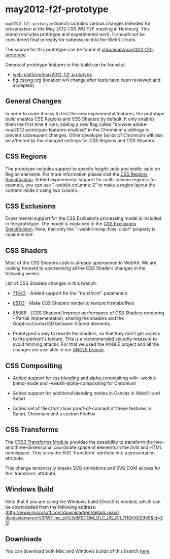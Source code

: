 may2012-f2f-prototype
=====================

`may2012-f2f-prototype` branch contains various changes intended for presentation at the May 2012 CSS WG F2F meeting in Hamburg. This branch includes prototype and experimental work. It should not be considered final or ready for submission into the WebKit trunk.

The source for this prototype can be found at [chromium/may2012-f2f-prototype](https://github.com/adobe/chromium/tree/may2012-f2f-prototype)

Demos of prototype features in this build can be found at
* [web-platform/may2012-f2f-prototype](https://github.com/adobe/web-platform/tree/may2012-f2f-prototype/)
* [hg.csswg.org](https://hg.csswg.org/test/file/7e6cd72828e8/contributors/adobe/incoming/css3-regions) (location will change after tests have been reviewed and accepted)

General Changes
---------------
In order to make it easy to test the new experimental features, the prototype build enables CSS Regions and CSS Shaders by default. It only enables them the first time it runs, adding a new flag called "browser.adobe-may2012-prototype-features-enabled" in the Chromium's settings to prevent subsequent changes. Other developer builds of Chromium will also be affected by the changed settings for CSS Regions and CSS Shaders.

CSS Regions
-----------
The prototype includes support to specify *height: auto* and *width: auto* on Region elements. For more information please visit the [CSS Regions Specification](http://dev.w3.org/csswg/css3-regions/#regions-visual-formatting-steps).
Added experimental support for multi-column regions: for example, you can use "-webkit-columns: 2" to make a region layout the content inside it using two column.

CSS Exclusions
--------------
Experimental support for the CSS Exclusions processing model is included in the prototype. The model is explained in the [CSS Exclusions Specification](http://dev.w3.org/csswg/css3-exclusions/#exclusions-processing-model). Note, that only the "-webkit-wrap-flow: clear" property is implemented.

CSS Shaders
-----------
Most of the CSS Shaders code is already upstreamed to WebKit. We are looking forward to upstreaming all the CSS Shaders changes in the following weeks.

List of CSS Shaders changes in this branch:

+ [71443](https://bugs.webkit.org/show_bug.cgi?id=71443) - Added support for the "transform" parameters

+ [85113](https://bugs.webkit.org/show_bug.cgi?id=85113) - Make CSS Shaders render to texture framebuffers

+ [85086](https://bugs.webkit.org/show_bug.cgi?id=85086) - [CSS Shaders] Improve performance of CSS Shaders rendering - Partial implementation, sharing the shaders and the GraphicsContext3D between filtered elements.

+ Prototyped a way to rewrite the shaders, so that they don't get access to the element's texture. This is a recommended security measure to avoid timming attacks. For that we used the ANGLE project and all the changes are available in our [ANGLE branch](https://github.com/adobe/angle/tree/shader-rewriter).

CSS Compositing
-----------
+ Added support for css blending and alpha compositing with -webkit-blend-mode and -webkit-alpha-compositing for Chromium

+ Added support for additional blending modes in Canvas in WebKit and Safari

+ Added set of files that show proof-of-concept of these features in Safari, Chromium and a custom FireFox

CSS Transforms
-------------
The [CSS3 Transforms Module](http://dev.w3.org/csswg/css3-transforms/) provides the possibility to transform the two- and three-dimensional coordinate space of elements in the SVG and HTML namespace. This turns the SVG 'transform' attribute into a presentation attribute.

This change temporarily breaks SVG animations and SVG DOM access for the 'transform' attribute.

Windows Build
-------------
Note that if you are using the Windows build DirectX is needed, which can be downloaded from the following address: 
(http://www.microsoft.com/download/en/details.aspx?displaylang=en%3fWT.mc_id%3dMSCOM_DLC_US_DR_111SXX02959&id=35)

Downloads
---------
You can download both Mac and Windows builds of this branch [here](https://github.com/adobe/webkit/downloads).
